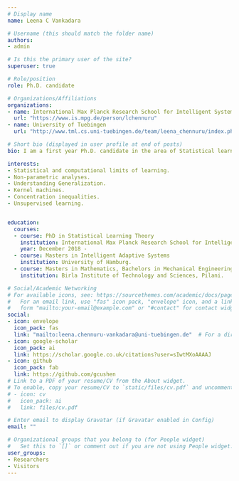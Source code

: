 ```yaml
---
# Display name
name: Leena C Vankadara

# Username (this should match the folder name)
authors:
- admin

# Is this the primary user of the site?
superuser: true

# Role/position
role: Ph.D. candidate

# Organizations/Affiliations
organizations:
- name: International Max Planck Research School for Intelligent Systems
  url: "https://www.is.mpg.de/person/lchennuru"
- name: University of Tuebingen
  url: "http://www.tml.cs.uni-tuebingen.de/team/leena_chennuru/index.php"

# Short bio (displayed in user profile at end of posts)
bio: I am a first year Ph.D. candidate in the area of Statistical learning theory.

interests:
- Statistical and computational limits of learning.
- Non-parametric analyses.
- Understanding Generalization.
- Kernel machines.
- Concentration inequalities.
- Unsupervised learning.


education:
  courses:
  - course: PhD in Statistical Learning Theory
    institution: International Max Planck Research School for Intelligent Systems.
    year: December 2018 -
  - course: Masters in Intelligent Adaptive Systems
    institution: University of Hamburg.
  - course: Masters in Mathematics, Bachelors in Mechanical Engineering
    institution: Birla Institute of Technology and Sciences, Pilani.

# Social/Academic Networking
# For available icons, see: https://sourcethemes.com/academic/docs/page-builder/#icons
#   For an email link, use "fas" icon pack, "envelope" icon, and a link in the
#   form "mailto:your-email@example.com" or "#contact" for contact widget.
social:
- icon: envelope
  icon_pack: fas
  link: "mailto:leena.chennuru-vankadara@uni-tuebingen.de"  # For a direct email link, use "mailto:test@example.org".
- icon: google-scholar
  icon_pack: ai
  link: https://scholar.google.co.uk/citations?user=sIwtMXoAAAAJ
- icon: github
  icon_pack: fab
  link: https://github.com/gcushen
# Link to a PDF of your resume/CV from the About widget.
# To enable, copy your resume/CV to `static/files/cv.pdf` and uncomment the lines below.
# - icon: cv
#   icon_pack: ai
#   link: files/cv.pdf

# Enter email to display Gravatar (if Gravatar enabled in Config)
email: ""

# Organizational groups that you belong to (for People widget)
#   Set this to `[]` or comment out if you are not using People widget.
user_groups:
- Researchers
- Visitors
---
```

